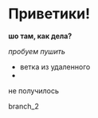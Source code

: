 # Приветики!

**шо там, как дела?**

_пробуем пушить_

* ветка из удаленного
* 



не получилось


branch_2
